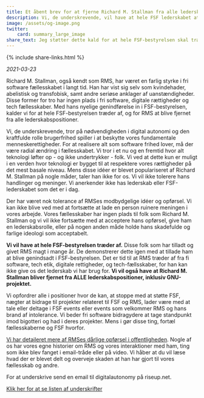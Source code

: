 ```yaml
---
title: Et åbent brev for at fjerne Richard M. Stallman fra alle lederskabspositioner
description: Vi, de underskrevende, vil have at hele FSF lederskabet at træde af og for Richard M. Stallman at blive fjernet fra alle lederskabspositioner. Vi vil ikke længere acceptere hans opførsel, lederskabsrolle og på anden vis holde hans skadefulde og farlige ideologi som acceptabelt.
image: /assets/og-image.png
twitter:
    card: summary_large_image
share_text: Jeg støtter dette kald for at hele FSF-bestyrelsen skal træde af og for at Richard M. Stallman skal fjernes fra alle lederskabspositioner.
---
```


{% include share-links.html %}

_2021-03-23_

Richard M. Stallman, også kendt som RMS, har været en farlig styrke i fri software fællesskabet i langt tid. Han har vist sig selv som kvindehader, abelistisk og transfobisk, samt andre seriøse anklager af uanstændigheder. Disse former for tro har ingen plads i fri software, digitale rættigheder og tech fællesskaber. Med hans nyelige genindførelse in i FSF-bestyrelsen, kalder vi for at hele FSF-bestyrelsen træder af, og for RMS at blive fjernet fra alle lederskabspositioner.

Vi, de underskrevende, tror på nødvendigheden i digital autonomi og den kraftfulde rolle brugerfrihed spiller i at beskytte vores fundamentale menneskerettigheder. For at realisere alt som software frihed lover, må der være radial ændring i fællesskabet. Vi tror i et nu og en fremtid hvor alt teknologi løfter op - og ikke undertrykker - folk. Vi ved at dette kun er muligt i en verden hvor teknologi er bygget til at respektere vores rættigheder på det mest basale niveau. Mens disse idéer er blevet populariseret af Richard M. Stallman på nogle måder, taler han ikke for os. Vi vil ikke tolerere hans handlinger og meninger. Vi anerkender ikke has lederskab eller FSF-lederskabet som det er i dag.

Der har været nok tolerance af RMSes modbydgelige idéer og opførsel. Vi kan ikke blive ved med at fortsætte at lade en person ruinere meningen i vores arbejde. Vores fællesskaber har ingen plads til folk som Richard M. Stallman og vi vil ikke fortsætte med at acceptere hans opførsel, give ham en lederskabsrolle, eller på nogen anden måde holde hans skadefulde og farlige ideologi som acceptabelt.

**Vi vil have at hele FSF-bestyrelsen træder af.** Disse folk som har tilladt og givet RMS magt i mange år. De demonstrerer dette igen med at tillade ham at blive genindsadt i FSF-bestyrelsen. Det er tid til at RMS træder af fra fi software, tech etik, digitale rettigheder, og tech-fællsskaber, for han kan ikke give os det lederskab vi har brug for. **Vi vil også have at Richard M. Stallman bliver fjernet fra ALLE lederskabspositioner, inklusiv GNU-projektet.**

Vi opfordrer alle i positioner hvor de kan, at stoppe med at støtte FSF, nægter at bidrage til projekter relateret til FSF og RMS, lader være med at tale eller deltage i FSF events eller events som velkommer RMS og hans brand af intolerance. Vi beder fri software bidragydere at tage standpunkt imod bigotteri og had i deres projekter. Mens i gør disse ting, fortæl fællesskaberne og FSF hvorfor.

[Vi har detajleret mere af RMSes dårlige opførsel i offentligheden][1]. Nogle af os har vores egne historier om RMS og vores interaktioner med ham, ting som ikke blev fanget i email-tråde eller på video. Vi håber at du vil læse hvad der er blevet delt og overveje skaden at han har gjort til vores fællesskab og andre.

[1]: https://rms-open-letter.github.io/appendix

For at underskrive send en email til digitalautonomy på riseup.net.

[Klik her for at se listen af underskrifter](https://rms-open-letter.github.io)